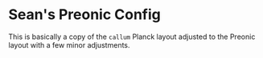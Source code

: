 # Sean's Preonic Config

This is basically a copy of the `callum` Planck layout adjusted to the Preonic layout with a few minor adjustments.
